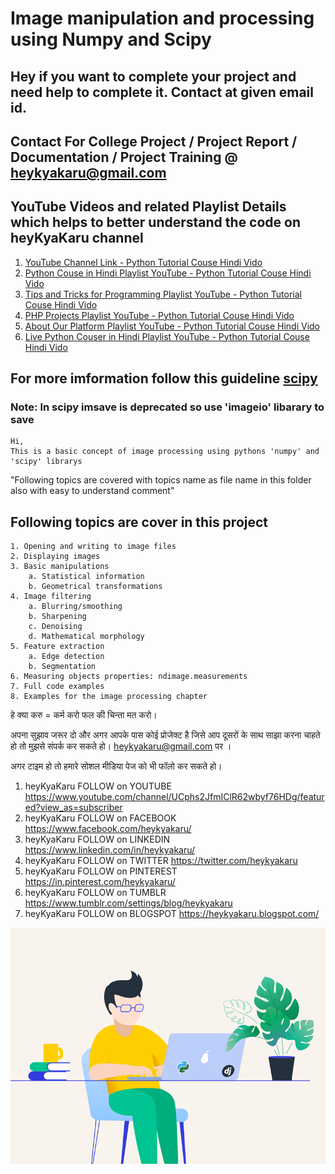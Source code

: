 # Image manipulation and processing using Numpy and Scipy

## Hey if you want to complete your project and need help to complete it. Contact at given email id.
## Contact For College Project / Project Report / Documentation / Project Training @ heykyakaru@gmail.com

## YouTube Videos and related Playlist Details which helps to better understand the code on heyKyaKaru channel

1. [YouTube Channel Link - Python Tutorial Couse Hindi Vido](https://www.youtube.com/channel/UCphs2JfmIClR62wbyf76HDg/featured)
2. [Python Couse in Hindi Playlist YouTube - Python Tutorial Couse Hindi Vido](https://www.youtube.com/watch?v=hFbJRORzPK8&list=PLK6wiPavf7QikS9PMYrGZXz1HlE1KZLD3)
3. [Tips and Tricks for Programming Playlist YouTube - Python Tutorial Couse Hindi Vido](https://www.youtube.com/watch?v=vPL6ODrfcwI&list=PLK6wiPavf7QiVLYXrC2TW_fdcZp57MgMB)
4. [PHP Projects Playlist YouTube - Python Tutorial Couse Hindi Vido](https://www.youtube.com/watch?v=aMVVRYaT_NA&list=PLK6wiPavf7QiEj6IPc3lkjz1wR4w9RM6B)
5. [About Our Platform Playlist YouTube - Python Tutorial Couse Hindi Vido](https://www.youtube.com/watch?v=pWEUg4AdbV0&list=PLK6wiPavf7QhMIbSQH56_qgtMvl30TSmj)
6. [Live Python Couser in Hindi Playlist YouTube - Python Tutorial Couse Hindi Vido](https://www.youtube.com/watch?v=W1s0cdaYOa0&list=PLK6wiPavf7QgnXqPf9jBEVr1iNUxiVoHG)




## For more imformation follow this guideline [scipy](https://scipy-lectures.org/advanced/image_processing/)

### Note: In scipy imsave is deprecated so use 'imageio' libarary to save

    Hi,
    This is a basic concept of image processing using pythons 'numpy' and 'scipy' librarys

"Following topics are covered with topics name as file name in this folder also with easy to understand comment"

## Following topics are cover in this project

    1. Opening and writing to image files
    2. Displaying images
    3. Basic manipulations
        a. Statistical information
        b. Geometrical transformations
    4. Image filtering
        a. Blurring/smoothing
        b. Sharpening
        c. Denoising
        d. Mathematical morphology
    5. Feature extraction
        a. Edge detection
        b. Segmentation
    6. Measuring objects properties: ndimage.measurements
    7. Full code examples
    8. Examples for the image processing chapter

    
हे क्या करु = कर्म करो फल की चिन्ता मत करो। 


अपना सुझाव जरूर दो और अगर आपके पास कोई प्रोजेक्ट है जिसे आप दूसरों के साथ साझा करना चाहते हो तो मुझसे संपर्क कर सकते हो।  heykyakaru@gmail.com पर । 



अगर टाइम हो तो हमारे सोशल मीडिया पेज को भी फॉलो कर सकते हो। 

1. heyKyaKaru FOLLOW on  YOUTUBE       https://www.youtube.com/channel/UCphs2JfmIClR62wbyf76HDg/featured?view_as=subscriber
2. heyKyaKaru FOLLOW on  FACEBOOK     https://www.facebook.com/heykyakaru/
3. heyKyaKaru FOLLOW on  LINKEDIN       https://www.linkedin.com/in/heykyakaru/
4. heyKyaKaru FOLLOW on  TWITTER        https://twitter.com/heykyakaru
5. heyKyaKaru FOLLOW on  PINTEREST     https://in.pinterest.com/heykyakaru/
6. heyKyaKaru FOLLOW on  TUMBLR        https://www.tumblr.com/settings/blog/heykyakaru
7. heyKyaKaru FOLLOW on  BLOGSPOT    https://heykyakaru.blogspot.com/


![hey kya karu python training](https://github.com/heysushil/python_basic_and_advance_with_excercise/blob/master/other/python-training-with-example.gif)
